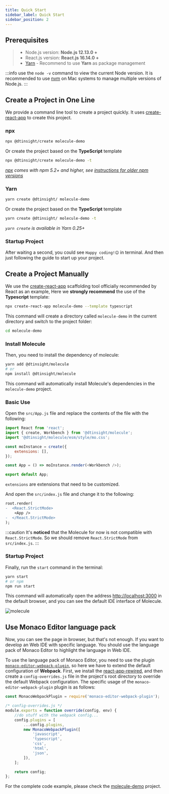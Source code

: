 ```yaml
---
title: Quick Start
sidebar_label: Quick Start
sidebar_position: 2
---
```


## Prerequisites

> -   Node.js version: **Node.js 12.13.0 +**
> -   React.js version: **React.js 16.14.0 +**
> -   [Yarn](https://yarnpkg.com/en/) - Recommend to use **Yarn** as package management

:::info
use the `node -v` command to view the current Node version. It is recommended to use [nvm](https://github.com/nvm-sh/nvm) on Mac systems to manage multiple versions of Node.js.
:::

## Create a Project in One Line

We provide a command line tool to create a project quickly. It uses [create-react-app](https://github.com/facebook/create-react-app) to create this project.

### npx

```bash
npx @dtinsight/create molecule-demo
```

Or create the project based on the **TypeScript** template

```bash
npx @dtinsight/create molecule-demo -t
```

_[npx](https://medium.com/@maybekatz/introducing-npx-an-npm-package-runner-55f7d4bd282b) comes with npm 5.2+ and higher, see [instructions for older npm versions](https://gist.github.com/gaearon/4064d3c23a77c74a3614c498a8bb1c5f)_

### Yarn

```bash
yarn create @dtinsight/ molecule-demo
```

Or create the project based on the **TypeScript** template

```bash
yarn create @dtinsight/ molecule-demo -t
```

_`yarn create` is available in Yarn 0.25+_

### Startup Project

After waiting a second, you could see `Happy coding!😊` in terminal. And then just following the guide to start up your project.

## Create a Project Manually

We use the [create-react-app](https://github.com/facebook/create-react-app) scaffolding tool officially recommended by React as an example,
Here we **strongly recommend** the use of the **Typescript** template:

```bash
npx create-react-app molecule-demo --template typescript
```

This command will create a directory called `molecule-demo` in the current directory and switch to the project folder:

```bash
cd molecule-demo
```

### Install Molecule

Then, you need to install the dependency of molecule:

```bash
yarn add @dtinsight/molecule
# or
npm install @dtinsight/molecule
```

This command will automatically install Molecule's dependencies in the `molecule-demo` project.

### Basic Use

Open the `src/App.js` file and replace the contents of the file with the following:

```js title="src/App.js"
import React from 'react';
import { create, Workbench } from '@dtinsight/molecule';
import '@dtinsight/molecule/esm/style/mo.css';

const moInstance = create({
    extensions: [],
});

const App = () => moInstance.render(<Workbench />);

export default App;
```

`extensions` are extensions that need to be customized.

And open the `src/index.js` file and change it to the following:

```diff title="src/index.js"
root.render(
-  <React.StrictMode>
    <App />
-  </React.StrictMode>
);
```

:::caution
It's **noticed** that the Molecule for now is not compatible with `React.StrictMode`. So we should remove `React.StrictMode` from `src/index.js`.
:::

### Startup Project

Finally, run the `start` command in the terminal:

```bash
yarn start
# or npm
npm run start
```

This command will automatically open the address [http://localhost:3000](http://localhost:3000) in the default browser, and you can see the default IDE interface of Molecule.

![molecule](/img/molecule.png)

## Use Monaco Editor language pack

Now, you can see the page in browser, but that's not enough. If you want to develop an Web IDE with specific language. You should use the language pack of Monaco Editor to highlight the language in Web IDE.

To use the language pack of Monaco Editor, you need to use the plugin [`monaco-editor-webpack-plugin`](https://www.npmjs.com/package/monaco-editor-webpack-plugin), so here we have to extend the default configuration of **Webpack**.
First, we install the [react-app-rewired](https://github.com/timarney/react-app-rewired), and then create a `config-overrides.js` file in the project's root directory to override the default Webpack configuration. The specific usage of the `monaco-editor-webpack-plugin` plugin is as follows:

```js title="config-overrides.js"
const MonacoWebpackPlugin = require('monaco-editor-webpack-plugin');

/* config-overrides.js */
module.exports = function override(config, env) {
    //do stuff with the webpack config...
    config.plugins = [
        ...config.plugins,
        new MonacoWebpackPlugin([
            'javascript',
            'typescript',
            'css',
            'html',
            'json',
        ]),
    ];

    return config;
};
```

For the complete code example, please check the [molecule-demo](https://github.com/DTStack/molecule-examples/tree/main/packages/molecule-demo) project.
